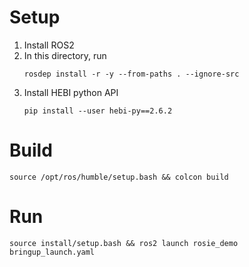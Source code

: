 # Setup
1.  Install ROS2
1.  In this directory, run
    ```
    rosdep install -r -y --from-paths . --ignore-src
    ```
1.  Install HEBI python API
    ```
    pip install --user hebi-py==2.6.2
    ```

# Build
```
source /opt/ros/humble/setup.bash && colcon build
```
# Run
```
source install/setup.bash && ros2 launch rosie_demo bringup_launch.yaml
```
